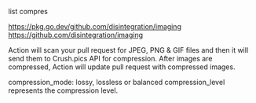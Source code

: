 list compres

https://pkg.go.dev/github.com/disintegration/imaging
https://github.com/disintegration/imaging





Action will scan your pull request for JPEG, PNG & GIF files and then it will send them to Crush.pics API for compression.
After images are compressed, Action will update pull request with compressed images.


compression_mode: lossy, lossless or balanced
compression_level  represents the compression level. 

